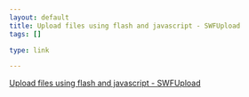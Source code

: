 ```yaml
--- 
layout: default
title: Upload files using flash and javascript - SWFUpload
tags: []

type: link

---
```

<a href="http://swfupload.mammon.se/index.php">Upload files using flash and javascript - SWFUpload</a>
